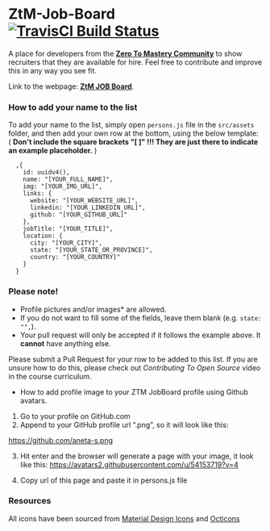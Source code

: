 # ZtM-Job-Board &emsp; [![TravisCI Build Status](https://travis-ci.org/zero-to-mastery/ZtM-Job-Board.svg?branch=master)](https://travis-ci.org/zero-to-mastery/ZtM-Job-Board)
A place for developers from the [**Zero To Mastery Community**](https://zerotomastery.io/?utm_source=github&utm_medium=ZtM-Job-Board) to show recruiters that they are available for hire. Feel free to contribute and improve this in any way you see fit.

Link to the webpage: [**ZtM JOB Board**](https://alumni-board.netlify.app/).

### How to add your name to the list
To add your name to the list, simply open `persons.js` file in the `src/assets` folder, and then add your own row at the bottom, using the below template:
( **Don't include the square brackets "[ ]" !!! They are just there to indicate an example placeholder.** )

```moonscript
  ,{
    id: uuidv4(),
    name: "[YOUR_FULL_NAME]",
    img: "[YOUR_IMG_URL]",
    links: {
      website: "[YOUR_WEBSITE_URL]",
      linkedin: "[YOUR_LINKEDIN_URL]",
      github: "[YOUR_GITHUB_URL]"
    },
    jobTitle: "[YOUR_TITLE]",
    location: {
      city: "[YOUR_CITY]",
      state: "[YOUR_STATE_OR_PROVINCE]",
      country: "[YOUR_COUNTRY]"
    }
  }
```

### Please note!
- Profile pictures and/or images* are allowed.
- If you do not want to fill some of the fields, leave them blank (e.g. `state: "",`).
- Your pull request will only be accepted if it follows the example above. It **cannot** have anything else.

Please submit a Pull Request for your row to be added to this list. If you are unsure how to do this, please check out *Contributing To Open Source* video in the course curriculum.

* How to add profile image to your ZTM JobBoard profile using Github avatars.

1. Go to your profile on GitHub.com 
2. Append to your GitHub profile url  “.png”, so it will look like this:

https://github.com/aneta-s.png

3. Hit enter and the browser will generate a page with your image, it look like this:
https://avatars2.githubusercontent.com/u/54153719?v=4

4. Copy url of this page and paste it in persons.js file


### Resources
All icons have been sourced from [Material Design Icons](https://materialdesignicons.com) and [Octicons](https://octicons.github.com/)
